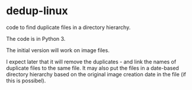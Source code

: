 # dedup-linux
code to find duplicate files in a directory hierarchy.

The code is in Python 3.

The initial version will work on image files.

I expect later that it will remove the duplicates - and link the names of duplicate files to the same file.
It may also put the files in a date-based directory hierarchy based on the original image creation date in the file (if this is possibel).
